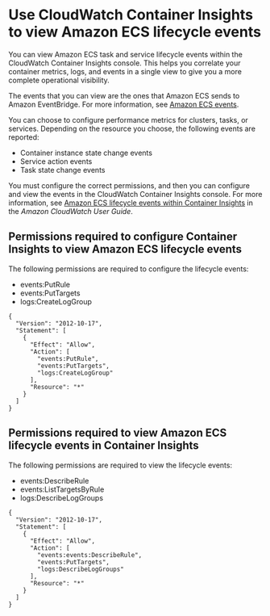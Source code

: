 # Use CloudWatch Container Insights to view Amazon ECS lifecycle events<a name="lifecycle-metrics"></a>

You can view Amazon ECS task and service lifecycle events within the CloudWatch Container Insights console\. This helps you correlate your container metrics, logs, and events in a single view to give you a more complete operational visibility\. 

The events that you can view are the ones that Amazon ECS sends to Amazon EventBridge\. For more information, see [Amazon ECS events](https://docs.aws.amazon.com/AmazonECS/latest/developerguide/ecs_cwe_events.html)\.

You can choose to configure performance metrics for clusters, tasks, or services\. Depending on the resource you choose, the following events are reported:
+ Container instance state change events
+ Service action events
+ Task state change events

You must configure the correct permissions, and then you can configure and view the events in the CloudWatch Container Insights console\. For more information, see [Amazon ECS lifecycle events within Container Insights](https://docs.aws.amazon.com/AmazonCloudWatch/latest/monitoring/container-insights-ECS-lifecycle-events.html) in the *Amazon CloudWatch User Guide*\.

## Permissions required to configure Container Insights to view Amazon ECS lifecycle events<a name="required-permissions-configure"></a>

The following permissions are required to configure the lifecycle events:
+ events:PutRule
+ events:PutTargets
+ logs:CreateLogGroup

```
{
  "Version": "2012-10-17",
  "Statement": [
    {
      "Effect": "Allow",
      "Action": [
        "events:PutRule",
        "events:PutTargets",
        "logs:CreateLogGroup"
      ],
      "Resource": "*"
    }
  ]
}
```

## Permissions required to view Amazon ECS lifecycle events in Container Insights<a name="required-permissions-view"></a>

The following permissions are required to view the lifecycle events:
+ events:DescribeRule
+ events:ListTargetsByRule
+ logs:DescribeLogGroups

```
{
  "Version": "2012-10-17",
  "Statement": [
    {
      "Effect": "Allow",
      "Action": [
        "events:events:DescribeRule",
        "events:PutTargets",
        "logs:DescribeLogGroups"
      ],
      "Resource": "*"
    }
  ]
}
```